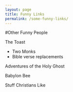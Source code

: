```yaml
---
layout: page
title: Funny Links
permalink: /some-funny-links/
---
```


#Other Funny People

The Toast
- Two Monks
- Bible verse replacements

Adventures of the Holy Ghost

Babylon Bee

Stuff Christians Like
